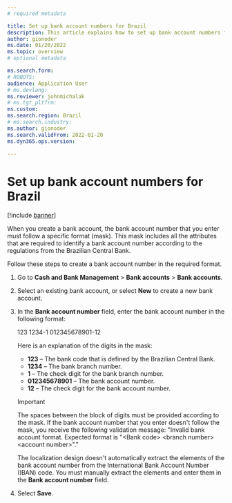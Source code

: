 ```yaml
---
# required metadata

title: Set up bank account numbers for Brazil
description: This article explains how to set up bank account numbers for the Brazilian localization.
author: gionoder
ms.date: 01/20/2022
ms.topic: overview
# optional metadata

ms.search.form: 
# ROBOTS: 
audience: Application User
# ms.devlang: 
ms.reviewer: johnmichalak
# ms.tgt_pltfrm: 
ms.custom: 
ms.search.region: Brazil
# ms.search.industry: 
ms.author: gionoder
ms.search.validFrom: 2022-01-20
ms.dyn365.ops.version: 

---
```


# Set up bank account numbers for Brazil

[!include [banner](../../includes/banner.md)]

When you create a bank account, the bank account number that you enter must follow a specific format (mask). This mask includes all the attributes that are required to identify a bank account number according to the regulations from the Brazilian Central Bank.

Follow these steps to create a bank account number in the required format.

1. Go to **Cash and Bank Management** > **Bank accounts** > **Bank accounts**.
2. Select an existing bank account, or select **New** to create a new bank account.
3. In the **Bank account number** field, enter the bank account number in the following format:

    123 1234-1 012345678901-12

    Here is an explanation of the digits in the mask:

    - **123** – The bank code that is defined by the Brazilian Central Bank.
    - **1234** – The bank branch number.
    - **1** – The check digit for the bank branch number.
    - **012345678901** – The bank account number.
    - **12** – The check digit for the bank account number.

    > [!IMPORTANT]
    > The spaces between the block of digits must be provided according to the mask. If the bank account number that you enter doesn't follow the mask, you receive the following validation message: "Invalid bank account format. Expected format is "&lt;Bank code&gt; &lt;branch number&gt; &lt;account number&gt;"."
    >
    > The localization design doesn't automatically extract the elements of the bank account number from the International Bank Account Number (IBAN) code. You must manually extract the elements and enter them in the **Bank account number** field.

4. Select **Save**.
